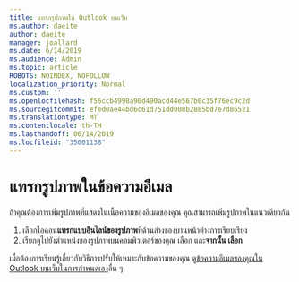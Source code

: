 ```yaml
---
title: แทรกรูปภาพใน Outlook บนเว็บ
ms.author: daeite
author: daeite
manager: joallard
ms.date: 6/14/2019
ms.audience: Admin
ms.topic: article
ROBOTS: NOINDEX, NOFOLLOW
localization_priority: Normal
ms.custom: ''
ms.openlocfilehash: f56ccb4998a90d490acd44e567b0c35f76ec9c2d
ms.sourcegitcommit: efed0ae44bd6c61d751dd008b2885bd7e7d86521
ms.translationtype: MT
ms.contentlocale: th-TH
ms.lasthandoff: 06/14/2019
ms.locfileid: "35001138"
---
```

# <a name="insert-a-picture-in-an-email-message"></a>แทรกรูปภาพในข้อความอีเมล

ถ้าคุณต้องการเพิ่มรูปภาพที่แสดงในเนื้อความของอีเมลของคุณ คุณสามารถเพิ่มรูปภาพในแนวเดียวกัน

1. เลือกไอคอน**แทรกแบบอินไลน์ของรูปภาพ**ที่ด้านล่างของบานหน้าต่างการเรียบเรียง
1. เรียกดูไปยังตำแหน่งของรูปภาพบนคอมพิวเตอร์ของคุณ เลือก และ**จากนั้น เลือก**

เมื่อต้องการเรียนรู้เกี่ยวกับวิธีการปรับให้เหมาะกับข้อความของคุณ ดู[ข้อความอีเมลของคุณใน Outlook บนเว็บในการกำหนดเอง](https://support.office.com/article/079442eb-6b41-4ff5-b6e0-a83d3967ac41)อื่น ๆ